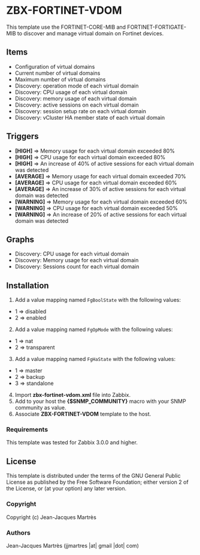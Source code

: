 ZBX-FORTINET-VDOM
=================

This template use the FORTINET-CORE-MIB and FORTINET-FORTIGATE-MIB to discover and manage virtual domain on Fortinet devices.

Items
-----

  * Configuration of virtual domains
  * Current number of virtual domains
  * Maximum number of virtual domains
  * Discovery: operation mode of each virtual domain
  * Discovery: CPU usage of each virtual domain
  * Discovery: memory usage of each virtual domain
  * Discovery: active sessions on each virtual domain
  * Discovery: session setup rate on each virtual domain
  * Discovery: vCluster HA member state of each virtual domain

Triggers
--------

  * **[HIGH]** => Memory usage for each virtual domain exceeded 80%
  * **[HIGH]** => CPU usage for each virtual domain exceeded 80%
  * **[HIGH]** => An increase of 40% of active sessions for each virtual domain was detected
  * **[AVERAGE]** => Memory usage for each virtual domain exceeded 70%
  * **[AVERAGE]** => CPU usage for each virtual domain exceeded 60%
  * **[AVERAGE]** => An increase of 30% of active sessions for each virtual domain was detected
  * **[WARNING]** => Memory usage for each virtual domain exceeded 60%
  * **[WARNING]** => CPU usage for each virtual domain exceeded 50%
  * **[WARNING]** => An increase of 20% of active sessions for each virtual domain was detected

Graphs
------

  * Discovery: CPU usage for each virtual domain
  * Discovery: Memory usage for each virtual domain
  * Discovery: Sessions count for each virtual domain

Installation
------------

1. Add a value mapping named `FgBoolState` with the following values:
  * 1 => disabled
  * 2 => enabled
2. Add a value mapping named `FgOpMode` with the following values:
  * 1 => nat
  * 2 => transparent
3. Add a value mapping named `FgHaState` with the following values:
  * 1 => master
  * 2 => backup
  * 3 => standalone
4. Import **zbx-fortinet-vdom.xml** file into Zabbix.
5. Add to your host the **{$SNMP_COMMUNITY}** macro with your SNMP community as value.
6. Associate **ZBX-FORTINET-VDOM** template to the host.
 
### Requirements

This template was tested for Zabbix 3.0.0 and higher.

License
-------

This template is distributed under the terms of the GNU General Public License as published by the Free Software Foundation; either version 2 of the  License, or (at your option) any later version.

### Copyright

  Copyright (c) Jean-Jacques Martrès

### Authors
  
  Jean-Jacques Martrès
  (jjmartres |at| gmail |dot| com)
